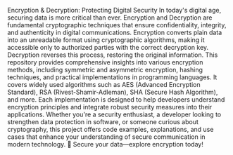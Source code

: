 Encryption & Decryption: Protecting Digital Security
In today's digital age, securing data is more critical than ever. Encryption and Decryption are fundamental cryptographic techniques that ensure confidentiality, integrity, and authenticity in digital communications. Encryption converts plain data into an unreadable format using cryptographic algorithms, making it accessible only to authorized parties with the correct decryption key. Decryption reverses this process, restoring the original information.
This repository provides comprehensive insights into various encryption methods, including symmetric and asymmetric encryption, hashing techniques, and practical implementations in programming languages. It covers widely used algorithms such as AES (Advanced Encryption Standard), RSA (Rivest-Shamir-Adleman), SHA (Secure Hash Algorithm), and more. Each implementation is designed to help developers understand encryption principles and integrate robust security measures into their applications.
Whether you're a security enthusiast, a developer looking to strengthen data protection in software, or someone curious about cryptography, this project offers code examples, explanations, and use cases that enhance your understanding of secure communication in modern technology.
🔐 Secure your data—explore encryption today!

